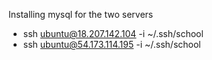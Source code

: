 Installing mysql for the two servers
- ssh ubuntu@18.207.142.104 -i ~/.ssh/school
- ssh ubuntu@54.173.114.195 -i ~/.ssh/school
